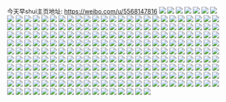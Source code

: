 今天早shui主页地址: https://weibo.com/u/5568147816 
![](https://wx4.sinaimg.cn/mw2000/0064PnBKly1h9e2x4q154j32c02c04qq.jpg) 
![](https://wx4.sinaimg.cn/mw2000/0064PnBKly1h9e2wv9escj31vm1vm7wi.jpg) 
![](https://wx4.sinaimg.cn/mw2000/0064PnBKly1h9dxbxsunoj322y21tkjm.jpg) 
![](https://wx4.sinaimg.cn/mw2000/0064PnBKly1h9dxbz8zgfj32c02c04qq.jpg) 
![](https://wx4.sinaimg.cn/mw2000/0064PnBKly1h90uwg9p2pj30u00u010t.jpg) 
![](https://wx4.sinaimg.cn/mw2000/0064PnBKly1h8zsvlxljmj31r03404qa.jpg) 
![](https://wx4.sinaimg.cn/mw2000/0064PnBKly1h8z3e2qcfdj30wi0wbtij.jpg) 
![](https://wx4.sinaimg.cn/mw2000/0064PnBKly1h8t0dh2cx4j325g271hdu.jpg) 
![](https://wx4.sinaimg.cn/mw2000/0064PnBKly1h84vc89ujqj329y29ye82.jpg) 
![](https://wx4.sinaimg.cn/mw2000/0064PnBKly1h5elxwaayej32c03401ky.jpg) 
![](https://wx4.sinaimg.cn/mw2000/0064PnBKly1h4mpkw59clj30wi16q7aw.jpg) 
![](https://wx4.sinaimg.cn/mw2000/0064PnBKly1h3ruetmhjnj32c02t17wi.jpg) 
![](https://wx4.sinaimg.cn/mw2000/0064PnBKly1h3rmkmjq75j30tv1c0wo9.jpg) 
![](https://wx4.sinaimg.cn/mw2000/0064PnBKly1h3igiun0d3j326m2n9qv7.jpg) 
![](https://wx4.sinaimg.cn/mw2000/0064PnBKly1h3igiezy1lj32c0340kjm.jpg) 
![](https://wx4.sinaimg.cn/mw2000/0064PnBKly1h3a7ow6xpej315d0unk07.jpg) 
![](https://wx4.sinaimg.cn/mw2000/0064PnBKly1h3a7ox35iqj31i80wh478.jpg) 
![](https://wx4.sinaimg.cn/mw2000/0064PnBKly1h2v82kj9kcj33402c07wj.jpg) 
![](https://wx4.sinaimg.cn/mw2000/0064PnBKly1h2v82t8e0uj32c0340e82.jpg) 
![](https://wx4.sinaimg.cn/mw2000/0064PnBKly1h2v82imhqtj33402c0b2b.jpg) 
![](https://wx4.sinaimg.cn/mw2000/0064PnBKly1h2v82m6nqfj33402c0x6q.jpg) 
![](https://wx4.sinaimg.cn/mw2000/0064PnBKly1h2v82phe31j32c02c0u0x.jpg) 
![](https://wx4.sinaimg.cn/mw2000/0064PnBKly1h2v82qyqzjj32c0340hdu.jpg) 
![](https://wx4.sinaimg.cn/mw2000/0064PnBKly1h2v82s31emj32bz2um4qq.jpg) 
![](https://wx4.sinaimg.cn/mw2000/0064PnBKly1h2v82o0n7rj32c0340e83.jpg) 
![](https://wx4.sinaimg.cn/mw2000/0064PnBKly1h2sfua8qpmj32c1340qv8.jpg) 
![](https://wx4.sinaimg.cn/mw2000/0064PnBKly1h2ksyu5oerj31kk100qk7.jpg) 
![](https://wx4.sinaimg.cn/mw2000/0064PnBKly1h2fxr8yegpj316o1kwe03.jpg) 
![](https://wx4.sinaimg.cn/mw2000/0064PnBKly1h296o13obqj30v61iodwo.jpg) 
![](https://wx4.sinaimg.cn/mw2000/0064PnBKly1h1qb4h285oj32c0341qv5.jpg) 
![](https://wx4.sinaimg.cn/mw2000/0064PnBKly1h1qb4g86a9j30wi1jettx.jpg) 
![](https://wx4.sinaimg.cn/mw2000/0064PnBKly1h1k3z7gtuij32c02c07wh.jpg) 
![](https://wx4.sinaimg.cn/mw2000/0064PnBKly1h1ipjq0xh1j32c0340kjm.jpg) 
![](https://wx4.sinaimg.cn/mw2000/0064PnBKly1h1iokdmq4wj325i300npe.jpg) 
![](https://wx4.sinaimg.cn/mw2000/0064PnBKly1h1iokbmc5bj32c0340b2b.jpg) 
![](https://wx4.sinaimg.cn/mw2000/0064PnBKly1h1fdfif132j323k2u6npe.jpg) 
![](https://wx4.sinaimg.cn/mw2000/0064PnBKly1h1fdfsurz1j31ve2hvhdv.jpg) 
![](https://wx4.sinaimg.cn/mw2000/0064PnBKly1h1fdftjc24j31zr2fadzv.jpg) 
![](https://wx4.sinaimg.cn/mw2000/0064PnBKly1h1fdfygss2j31o02ogu0x.jpg) 
![](https://wx4.sinaimg.cn/mw2000/0064PnBKly1h1fdfka5r4j31lf2jynpd.jpg) 
![](https://wx4.sinaimg.cn/mw2000/0064PnBKly1h1fdg19mpgj31lw2eynpd.jpg) 
![](https://wx4.sinaimg.cn/mw2000/0064PnBKly1h1fdge4yk9j31nk2xxu0y.jpg) 
![](https://wx4.sinaimg.cn/mw2000/0064PnBKly1h1fdgglxowj31qr1on1kx.jpg) 
![](https://wx4.sinaimg.cn/mw2000/0064PnBKly1h1fdgh83jnj316o1kwql5.jpg) 
![](https://wx4.sinaimg.cn/mw2000/0064PnBKly1h1dwdrhmg5j32kf21sqv5.jpg) 
![](https://wx4.sinaimg.cn/mw2000/0064PnBKly1h1dwdocxhhj32ng21se82.jpg) 
![](https://wx4.sinaimg.cn/mw2000/0064PnBKly1h174xm2p1fj31ve2hvnpe.jpg) 
![](https://wx4.sinaimg.cn/mw2000/0064PnBKly1h0szcnr9jbj32c03411l1.jpg) 
![](https://wx4.sinaimg.cn/mw2000/0064PnBKly1h0otj14unuj32c0340qv6.jpg) 
![](https://wx4.sinaimg.cn/mw2000/0064PnBKly1h0ndcyti1bj32502up7wi.jpg) 
![](https://wx4.sinaimg.cn/mw2000/0064PnBKly1h0na7xx4gzj327h2xz1ky.jpg) 
![](https://wx4.sinaimg.cn/mw2000/0064PnBKly1h0hkgn93zlj31ck1vk7mb.jpg) 
![](https://wx4.sinaimg.cn/mw2000/0064PnBKly1h0fgf0bjujj320z22u1kx.jpg) 
![](https://wx4.sinaimg.cn/mw2000/0064PnBKly1h0fgf4mw8wj32c0340u0y.jpg) 
![](https://wx4.sinaimg.cn/mw2000/0064PnBKly1h0fd3ljq0jj32c02jvnpe.jpg) 
![](https://wx4.sinaimg.cn/mw2000/0064PnBKly1h0bq1nfyjoj31kh23c1kx.jpg) 
![](https://wx4.sinaimg.cn/mw2000/0064PnBKly1h0bq1q9r5aj31o22831kx.jpg) 
![](https://wx4.sinaimg.cn/mw2000/0064PnBKly1h08dib0s4zj31to2gce82.jpg) 
![](https://wx4.sinaimg.cn/mw2000/0064PnBKly1h08di9h2oqj30xw196n8x.jpg) 
![](https://wx4.sinaimg.cn/mw2000/0064PnBKly1h08dicdmh2j32c03407wh.jpg) 
![](https://wx4.sinaimg.cn/mw2000/0064PnBKly1h067x2x08ij32c0340u0z.jpg) 
![](https://wx4.sinaimg.cn/mw2000/0064PnBKly1h067x4qy7fj32c0340qv6.jpg) 
![](https://wx4.sinaimg.cn/mw2000/0064PnBKly1h02rumrbtgj30n00tzqhb.jpg) 
![](https://wx4.sinaimg.cn/mw2000/0064PnBKly1h02runj80bj30mz0pdaj8.jpg) 
![](https://wx4.sinaimg.cn/mw2000/0064PnBKly1h01bw3m5qpj31lw2uy7wi.jpg) 
![](https://wx4.sinaimg.cn/mw2000/0064PnBKly1h01bw1koulj30n00uo48q.jpg) 
![](https://wx4.sinaimg.cn/mw2000/0064PnBKly1gzzcba5vy6j31r02zn4qq.jpg) 
![](https://wx4.sinaimg.cn/mw2000/0064PnBKly1gzzcbnbs41j31r02vvnpe.jpg) 
![](https://wx4.sinaimg.cn/mw2000/0064PnBKly1gznr4jj64jj31r02slu0y.jpg) 
![](https://wx4.sinaimg.cn/mw2000/0064PnBKly1gznr570l4pj31nk2xxu0y.jpg) 
![](https://wx4.sinaimg.cn/mw2000/0064PnBKly1gzjvltcugfj31kw1kwb29.jpg) 
![](https://wx4.sinaimg.cn/mw2000/0064PnBKly1gz2qzuz7slj31mu2wmtzh.jpg) 
![](https://wx4.sinaimg.cn/mw2000/0064PnBKly1gyvyoownnfj32c020p1ky.jpg) 
![](https://wx4.sinaimg.cn/mw2000/0064PnBKly1gytn6so3o6j32c02c0u0x.jpg) 
![](https://wx4.sinaimg.cn/mw2000/0064PnBKly1gyi5hb3bi3j32c02c01ky.jpg) 
![](https://wx4.sinaimg.cn/mw2000/0064PnBKly1gyi5hdge5uj32c02c0hdu.jpg) 
![](https://wx4.sinaimg.cn/mw2000/0064PnBKly1gyh67uf97fj317o1pru0f.jpg) 
![](https://wx4.sinaimg.cn/mw2000/0064PnBKly1gyh67vfn83j317p1md7wh.jpg) 
![](https://wx4.sinaimg.cn/mw2000/0064PnBKly1gyh67wg7nrj316w1mq7wh.jpg) 
![](https://wx4.sinaimg.cn/mw2000/0064PnBKly1gyh67xp9cwj317p1ngb29.jpg) 
![](https://wx4.sinaimg.cn/mw2000/0064PnBKly1gygpe92e62j32c02c0qv6.jpg) 
![](https://wx4.sinaimg.cn/mw2000/0064PnBKly1gygpe17m5xj30u01hcn6m.jpg) 
![](https://wx4.sinaimg.cn/mw2000/0064PnBKly1gydng0k6kqj329k27r7wi.jpg) 
![](https://wx4.sinaimg.cn/mw2000/0064PnBKly1gy9zmgggb6j32pw21su0x.jpg) 
![](https://wx4.sinaimg.cn/mw2000/0064PnBKly1gy1vm1ee5jj30u00u0tda.jpg) 
![](https://wx4.sinaimg.cn/mw2000/0064PnBKly1gy1vm22whgj30u00u0gpx.jpg) 
![](https://wx4.sinaimg.cn/mw2000/0064PnBKly1gy1vlz0w2ij30u00u0gq7.jpg) 
![](https://wx4.sinaimg.cn/mw2000/0064PnBKly1gy1xpu46rcj30kq0y6aeb.jpg) 
![](https://wx4.sinaimg.cn/mw2000/0064PnBKly1gxq186unenj32c02c0x6q.jpg) 
![](https://wx4.sinaimg.cn/mw2000/0064PnBKly1gx6n2xjhydj327b28hu0y.jpg) 
![](https://wx4.sinaimg.cn/mw2000/0064PnBKly1gx6n2zvx3uj31uo23t7wi.jpg) 
![](https://wx4.sinaimg.cn/mw2000/0064PnBKly1gwylgogurfj323s23sx6p.jpg) 
![](https://wx4.sinaimg.cn/mw2000/0064PnBKly1gwylgq1unxj32c02c0npe.jpg) 
![](https://wx4.sinaimg.cn/mw2000/0064PnBKly1gweikgk4jzj30r50tsn6l.jpg) 
![](https://wx4.sinaimg.cn/mw2000/0064PnBKly1gweikenud7j32c02c01ky.jpg) 
![](https://wx4.sinaimg.cn/mw2000/0064PnBKly1gw2wt9xploj32c02c0qv6.jpg) 
![](https://wx4.sinaimg.cn/mw2000/0064PnBKly1gw2wtc899zj32c02c0npe.jpg) 
![](https://wx4.sinaimg.cn/mw2000/0064PnBKly1gw2wtgtjuhj32c02c0qv6.jpg) 
![](https://wx4.sinaimg.cn/mw2000/0064PnBKly1gw2wtkn1ddj32c02c0000.jpg) 
![](https://wx4.sinaimg.cn/mw2000/0064PnBKly1gw2wtnbtldj32c02c0e82.jpg) 
![](https://wx4.sinaimg.cn/mw2000/0064PnBKly1gw2wtz8zymj32c02c04qq.jpg) 
![](https://wx4.sinaimg.cn/mw2000/0064PnBKly1gw24vdc8gkj32c02c04qr.jpg) 
![](https://wx4.sinaimg.cn/mw2000/0064PnBKly1gw229sybu1j327j27j4qq.jpg) 
![](https://wx4.sinaimg.cn/mw2000/0064PnBKly1gw229unnlvj32c02c0e82.jpg) 
![](https://wx4.sinaimg.cn/mw2000/0064PnBKly1gw229pellkj32c02c07wi.jpg) 
![](https://wx4.sinaimg.cn/mw2000/0064PnBKly1gw229rekuuj32c02c0b2a.jpg) 
![](https://wx4.sinaimg.cn/mw2000/0064PnBKly1gutwkafxqlj62yo4g0hdx02.jpg) 
![](https://wx4.sinaimg.cn/mw2000/0064PnBKly1gutwk6vgf5j623u35pkjl02.jpg) 
![](https://wx4.sinaimg.cn/mw2000/0064PnBKly1gutwk3ju4fj62yo4g0x6u02.jpg) 
![](https://wx4.sinaimg.cn/mw2000/0064PnBKly1gutwkc9qv3j623u35se8102.jpg) 
![](https://wx4.sinaimg.cn/mw2000/0064PnBKly1gulznxlkmnj62c02c0npe02.jpg) 
![](https://wx4.sinaimg.cn/mw2000/0064PnBKly1gu9leogklhj60sg2om7wh02.jpg) 
![](https://wx4.sinaimg.cn/mw2000/0064PnBKly1gu9len8o6yj62c02c0qv502.jpg) 
![](https://wx4.sinaimg.cn/mw2000/0064PnBKly1gu9lepyplkj62c02c04qq02.jpg) 
![](https://wx4.sinaimg.cn/mw2000/0064PnBKly1gu8cqfa7qcj32c02c07wi.jpg) 
![](https://wx4.sinaimg.cn/mw2000/0064PnBKly1gtfo35hkkcj60nn1607e502.jpg) 
![](https://wx4.sinaimg.cn/mw2000/0064PnBKly1gtfo38el4ij61w21x6hdt02.jpg) 
![](https://wx4.sinaimg.cn/mw2000/0064PnBKly1gtfo34n8mmj62c02c07wj02.jpg) 
![](https://wx4.sinaimg.cn/mw2000/0064PnBKly1gsee4jj2i8j30u00u0wkp.jpg) 
![](https://wx4.sinaimg.cn/mw2000/0064PnBKly1gsefamqg04j30u00u0tex.jpg) 
![](https://wx4.sinaimg.cn/mw2000/0064PnBKly1gs3rii9mmaj32c02c07wn.jpg) 
![](https://wx4.sinaimg.cn/mw2000/0064PnBKly1gs2nqtw0hnj32c02c0e83.jpg) 
![](https://wx4.sinaimg.cn/mw2000/0064PnBKgy1grx5jk2spcj32c02c04qv.jpg) 
![](https://wx4.sinaimg.cn/mw2000/0064PnBKgy1grx5jmz8rdj32c03404qr.jpg) 
![](https://wx4.sinaimg.cn/mw2000/0064PnBKly1grjiiq6la9j32c02c01l7.jpg) 
![](https://wx4.sinaimg.cn/mw2000/0064PnBKly1grjij1u4jqj32c02c0qvd.jpg) 
![](https://wx4.sinaimg.cn/mw2000/0064PnBKly1grjiinsf31j32c02c0x6z.jpg) 
![](https://wx4.sinaimg.cn/mw2000/0064PnBKly1grjij4w8mnj32c02c0npn.jpg) 
![](https://wx4.sinaimg.cn/mw2000/0064PnBKly1gqibxlerqcj32c02c0b2a.jpg) 
![](https://wx4.sinaimg.cn/mw2000/0064PnBKly1gqibxunz1yj32c02c0x6w.jpg) 
![](https://wx4.sinaimg.cn/mw2000/0064PnBKly1gqibxreso6j32c02c01l5.jpg) 
![](https://wx4.sinaimg.cn/mw2000/0064PnBKly1gq27nftrk5j32c02c0qv9.jpg) 
![](https://wx4.sinaimg.cn/mw2000/0064PnBKly1gq27ndkwrmj32c02c0kjp.jpg) 
![](https://wx4.sinaimg.cn/mw2000/0064PnBKly1gq27nhjralj32c02c0qv9.jpg) 
![](https://wx4.sinaimg.cn/mw2000/0064PnBKly1gq27obroe7j321e2tn7wi.jpg) 
![](https://wx4.sinaimg.cn/mw2000/0064PnBKly1gplx7264sbj324h24h4qr.jpg) 
![](https://wx4.sinaimg.cn/mw2000/0064PnBKly1gplx7gi65sj324z24zb2a.jpg) 
![](https://wx4.sinaimg.cn/mw2000/0064PnBKly1gplx742beij32c02c0qv9.jpg) 
![](https://wx4.sinaimg.cn/mw2000/0064PnBKly1gplx7c2edyj32c02c0u0z.jpg) 
![](https://wx4.sinaimg.cn/mw2000/0064PnBKly1gplx70x271j31sc1scb29.jpg) 
![](https://wx4.sinaimg.cn/mw2000/0064PnBKly1gplx7annc8j32c02c0qv7.jpg) 
![](https://wx4.sinaimg.cn/mw2000/0064PnBKly1gplx794jtfj32c02c0b2d.jpg) 
![](https://wx4.sinaimg.cn/mw2000/0064PnBKly1gplx7dm0v9j32c02c0u0z.jpg) 
![](https://wx4.sinaimg.cn/mw2000/0064PnBKly1gplx7fncnij32c02c0nph.jpg) 
![](https://wx4.sinaimg.cn/mw2000/0064PnBKly1gpf2bkjer3j31yg211e81.jpg) 
![](https://wx4.sinaimg.cn/mw2000/0064PnBKly1gpf2bl63qkj32c02c0b29.jpg) 
![](https://wx4.sinaimg.cn/mw2000/0064PnBKly1gp28t9m2upj32bv2bvh4e.jpg) 
![](https://wx4.sinaimg.cn/mw2000/0064PnBKly1gp28t6230jj31t81t8ds0.jpg) 
![](https://wx4.sinaimg.cn/mw2000/0064PnBKly1gp28t7wezej326f26fkjl.jpg) 
![](https://wx4.sinaimg.cn/mw2000/0064PnBKly1goqw2ri0hxj32dc1s04qp.jpg) 
![](https://wx4.sinaimg.cn/mw2000/0064PnBKly1goqw2t0npdj33402c07wi.jpg) 
![](https://wx4.sinaimg.cn/mw2000/0064PnBKly1goqw2s6y3rj32dc1s0e81.jpg) 
![](https://wx4.sinaimg.cn/mw2000/0064PnBKly1goqw2qo8zcj32dc1s0qta.jpg) 
![](https://wx4.sinaimg.cn/mw2000/0064PnBKly1gojsa48z41j32c03404qs.jpg) 
![](https://wx4.sinaimg.cn/mw2000/0064PnBKly1go7y06ov1oj324c24cb2b.jpg) 
![](https://wx4.sinaimg.cn/mw2000/0064PnBKly1go7y07tqxrj32c02c0kjl.jpg) 
![](https://wx4.sinaimg.cn/mw2000/0064PnBKly1go7y09f1ucj31bz1ocx6p.jpg) 
![](https://wx4.sinaimg.cn/mw2000/0064PnBKly1go7y04wmkqj325v2a7b2a.jpg) 
![](https://wx4.sinaimg.cn/mw2000/0064PnBKgy1go26xlnvknj325q25qx6q.jpg) 
![](https://wx4.sinaimg.cn/mw2000/0064PnBKgy1go26xhtb51j329w29h7wh.jpg) 
![](https://wx4.sinaimg.cn/mw2000/0064PnBKgy1go26xtrwzzj324g2blhdu.jpg) 
![](https://wx4.sinaimg.cn/mw2000/0064PnBKgy1go26xy02z9j3206206kjl.jpg) 
![](https://wx4.sinaimg.cn/mw2000/0064PnBKgy1go14zmjl1bj32bv2ejx6q.jpg) 
![](https://wx4.sinaimg.cn/mw2000/0064PnBKly1gnquuqzaooj32c02c04qq.jpg) 
![](https://wx4.sinaimg.cn/mw2000/0064PnBKly1gnga2yi1wdj32c02c0kjl.jpg) 
![](https://wx4.sinaimg.cn/mw2000/0064PnBKly1gn3mlm3tl0j32c02c0npe.jpg) 
![](https://wx4.sinaimg.cn/mw2000/0064PnBKly1gn3mlgmzhwj31o01pqkjl.jpg) 
![](https://wx4.sinaimg.cn/mw2000/0064PnBKly1gn3mmg22l6j32c02c0x6q.jpg) 
![](https://wx4.sinaimg.cn/mw2000/0064PnBKly1gn3mlbmk49j32c02c0u0x.jpg) 
![](https://wx4.sinaimg.cn/mw2000/0064PnBKly1gn3mleic6xj32c02c0hdu.jpg) 
![](https://wx4.sinaimg.cn/mw2000/0064PnBKly1gn3mlunkvfj32c02c07wh.jpg) 
![](https://wx4.sinaimg.cn/mw2000/0064PnBKly1gn2hlse3f1j31sc2dsnjz.jpg) 
![](https://wx4.sinaimg.cn/mw2000/0064PnBKly1gn2hlt43tfj31sc2dsqqr.jpg) 
![](https://wx4.sinaimg.cn/mw2000/0064PnBKly1gn2hmb8yg8j3211211kjl.jpg) 
![](https://wx4.sinaimg.cn/mw2000/0064PnBKly1gn2hma1hnzj31z727mhdt.jpg) 
![](https://wx4.sinaimg.cn/mw2000/0064PnBKly1gmyu93ohskj32c02c0ays.jpg) 
![](https://wx4.sinaimg.cn/mw2000/0064PnBKly1gmyu95bglij32c02c0e82.jpg) 
![](https://wx4.sinaimg.cn/mw2000/0064PnBKly1gmyubq703rj32c02c04qp.jpg) 
![](https://wx4.sinaimg.cn/mw2000/0064PnBKly1gmyudr93imj32c02c0ty6.jpg) 
![](https://wx4.sinaimg.cn/mw2000/0064PnBKly1gmubwsm1nij30tz0xw111.jpg) 
![](https://wx4.sinaimg.cn/mw2000/0064PnBKly1gmubwrzjhpj32bw2bwe81.jpg) 
![](https://wx4.sinaimg.cn/mw2000/0064PnBKly1gmot6iig8pj3241241hdt.jpg) 
![](https://wx4.sinaimg.cn/mw2000/0064PnBKly1gmot6jnh77j32c02c0e82.jpg) 
![](https://wx4.sinaimg.cn/mw2000/0064PnBKly1gmiypvvxadj32c02c0u0y.jpg) 
![](https://wx4.sinaimg.cn/mw2000/0064PnBKly1gmf1m4pl2qj31m81xwnpe.jpg) 
![](https://wx4.sinaimg.cn/mw2000/0064PnBKly1gm70o6rwwsj32bg2nonpd.jpg) 
![](https://wx4.sinaimg.cn/mw2000/0064PnBKly1gm70o62efvj32c02pknpd.jpg) 
![](https://wx4.sinaimg.cn/mw2000/0064PnBKly1glzawt1mn6j32c02c0kjm.jpg) 
![](https://wx4.sinaimg.cn/mw2000/0064PnBKly1glzaxvchmfj335s1glu0x.jpg) 
![](https://wx4.sinaimg.cn/mw2000/0064PnBKly1glzaxr8cwxj32c02c0hdu.jpg) 
![](https://wx4.sinaimg.cn/mw2000/0064PnBKly1glwrxjacrzj32c01xuhdt.jpg) 
![](https://wx4.sinaimg.cn/mw2000/0064PnBKly1glwry8g9rrj32c01y11kx.jpg) 
![](https://wx4.sinaimg.cn/mw2000/0064PnBKgy1glvll6xzhhj32c02c0npd.jpg) 
![](https://wx4.sinaimg.cn/mw2000/0064PnBKly1gltk33ogxwj32c02c07wk.jpg) 
![](https://wx4.sinaimg.cn/mw2000/0064PnBKly1glolz96ou6j30u010m7bc.jpg) 
![](https://wx4.sinaimg.cn/mw2000/0064PnBKly1glolzc9xrtj31yj1yjb29.jpg) 
![](https://wx4.sinaimg.cn/mw2000/0064PnBKly1glh903953xj326n2fkx6r.jpg) 
![](https://wx4.sinaimg.cn/mw2000/0064PnBKly1glh8zxwla8j32c02ljnpf.jpg) 
![](https://wx4.sinaimg.cn/mw2000/0064PnBKly1gl6avghgb1j31sc2dsnjz.jpg) 
![](https://wx4.sinaimg.cn/mw2000/0064PnBKly1gl6avhfkd9j31sc2ds1gy.jpg) 
![](https://wx4.sinaimg.cn/mw2000/0064PnBKly1gl646kpogjj31s30y5aut.jpg) 
![](https://wx4.sinaimg.cn/mw2000/0064PnBKly1gl5uyv73qgj31k01gttlh.jpg) 
![](https://wx4.sinaimg.cn/mw2000/0064PnBKly1gl415hw04hj32c0340qv6.jpg) 
![](https://wx4.sinaimg.cn/mw2000/0064PnBKly1gl415n2yquj32c03404qr.jpg) 
![](https://wx4.sinaimg.cn/mw2000/0064PnBKly1gl415u6dm1j32c03401kz.jpg) 
![](https://wx4.sinaimg.cn/mw2000/0064PnBKly1gl42jqcgz7j32bz2fpu0x.jpg) 
![](https://wx4.sinaimg.cn/mw2000/0064PnBKly1gkxz4q2hh1j31sc2ds1i4.jpg) 
![](https://wx4.sinaimg.cn/mw2000/0064PnBKly1gkuuzn9u5rj320m2ouhdt.jpg) 
![](https://wx4.sinaimg.cn/mw2000/0064PnBKly1gkuv00nbgej31sc2dskal.jpg) 
![](https://wx4.sinaimg.cn/mw2000/0064PnBKly1gkuv0qpav8j31v32dwhdt.jpg) 
![](https://wx4.sinaimg.cn/mw2000/0064PnBKly1gkuuyqczf2j32c03407wk.jpg) 
![](https://wx4.sinaimg.cn/mw2000/0064PnBKly1gkuv2lb2vbj32c02c0u0x.jpg) 
![](https://wx4.sinaimg.cn/mw2000/0064PnBKly1gkuy8nuprhj32c01yzb29.jpg) 
![](https://wx4.sinaimg.cn/mw2000/0064PnBKly1gk7p6yx1j2j31sc211kjl.jpg) 
![](https://wx4.sinaimg.cn/mw2000/0064PnBKly1gk7pf296hmj30t50u0doy.jpg) 
![](https://wx4.sinaimg.cn/mw2000/0064PnBKly1gk7peptefcj30u00zwnpd.jpg) 
![](https://wx4.sinaimg.cn/mw2000/0064PnBKly1gk7pg3doklj32c0340qv6.jpg) 
![](https://wx4.sinaimg.cn/mw2000/0064PnBKly1gk7caiu8pzj32x62bznpf.jpg) 
![](https://wx4.sinaimg.cn/mw2000/0064PnBKly1gk1y51n570j31sc2ds4nf.jpg) 
![](https://wx4.sinaimg.cn/mw2000/0064PnBKly1gk1y52w9ymj31sc2dsx6p.jpg) 
![](https://wx4.sinaimg.cn/mw2000/0064PnBKly1gjyd6xia4uj32232qvu0x.jpg) 
![](https://wx4.sinaimg.cn/mw2000/0064PnBKly1gjsiy2ejbej31291hth4y.jpg) 
![](https://wx4.sinaimg.cn/mw2000/0064PnBKly1gjsiy37axyj31ty2l21kx.jpg) 
![](https://wx4.sinaimg.cn/mw2000/0064PnBKly1gjsiy4m09bj327i2e3x6p.jpg) 
![](https://wx4.sinaimg.cn/mw2000/0064PnBKly1gjsiy5y1aqj32bz2cq4qr.jpg) 
![](https://wx4.sinaimg.cn/mw2000/0064PnBKly1gjl9gj2mw8j3211211kjl.jpg) 
![](https://wx4.sinaimg.cn/mw2000/0064PnBKly1gjl9gk9jowj32yu285e82.jpg) 
![](https://wx4.sinaimg.cn/mw2000/0064PnBKly1gjbz6e2pk7j323t33h4qp.jpg) 
![](https://wx4.sinaimg.cn/mw2000/0064PnBKly1gjbz6f8o2tj31sc2ds4qq.jpg) 
![](https://wx4.sinaimg.cn/mw2000/0064PnBKly1gjb1wwnpqgj32at2qju0z.jpg) 
![](https://wx4.sinaimg.cn/mw2000/0064PnBKly1gjb1x2n10pj31sc2dsx6p.jpg) 
![](https://wx4.sinaimg.cn/mw2000/0064PnBKly1gj6t7jbuwuj316a16o1kx.jpg) 
![](https://wx4.sinaimg.cn/mw2000/0064PnBKly1gj6tcljv57j31dj16onii.jpg) 
![](https://wx4.sinaimg.cn/mw2000/0064PnBKly1gj6t7k7sbcj31cw16ohaw.jpg) 
![](https://wx4.sinaimg.cn/mw2000/0064PnBKly1gj6t7huvubj315u0xtwtj.jpg) 
![](https://wx4.sinaimg.cn/mw2000/0064PnBKly1gj1x2sscc4j31si27i1kx.jpg) 
![](https://wx4.sinaimg.cn/mw2000/0064PnBKly1gj1x2rlb8zj33402c0b2a.jpg) 
![](https://wx4.sinaimg.cn/mw2000/0064PnBKly1gj1x2ulaulj30n01dskjn.jpg) 
![](https://wx4.sinaimg.cn/mw2000/0064PnBKly1gj1x2wb0v9j31li280b2a.jpg) 
![](https://wx4.sinaimg.cn/mw2000/0064PnBKly1gj1x2v60quj30ma0ovdk6.jpg) 
![](https://wx4.sinaimg.cn/mw2000/0064PnBKly1gj1x3l95qej30r40rktdo.jpg) 
![](https://wx4.sinaimg.cn/mw2000/0064PnBKly1gj0xjbkv5bj31z727mhdt.jpg) 
![](https://wx4.sinaimg.cn/mw2000/0064PnBKly1gj0xjdovwuj31mq1r7hdt.jpg) 
![](https://wx4.sinaimg.cn/mw2000/0064PnBKly1giridljxnnj30n00myq7u.jpg) 
![](https://wx4.sinaimg.cn/mw2000/0064PnBKly1giridly03ij30n00lawyz.jpg) 
![](https://wx4.sinaimg.cn/mw2000/0064PnBKly1gih7ktxi75j33402c07wj.jpg) 
![](https://wx4.sinaimg.cn/mw2000/0064PnBKly1gih7kqncw7j32c0340e82.jpg) 
![](https://wx4.sinaimg.cn/mw2000/0064PnBKly1gih7ks5k7rj33402c04qr.jpg) 
![](https://wx4.sinaimg.cn/mw2000/0064PnBKly1gih7kvjhwwj33402c0npf.jpg) 
